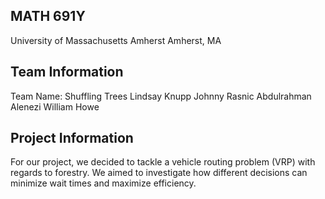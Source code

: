 ## MATH 691Y
University of Massachusetts Amherst
Amherst, MA

## Team Information
Team Name: Shuffling Trees 
Lindsay Knupp
Johnny Rasnic 
Abdulrahman Alenezi 
William Howe 

## Project Information
For our project, we decided to tackle a vehicle routing problem (VRP) with regards to forestry. We aimed to investigate how different decisions can minimize wait times and maximize efficiency. 